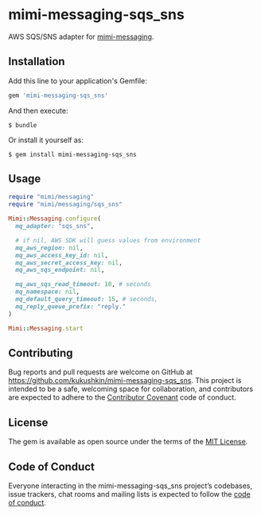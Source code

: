 # mimi-messaging-sqs_sns

AWS SQS/SNS adapter for [mimi-messaging](https://github.com/kukushkin/mimi-messaging).

## Installation

Add this line to your application's Gemfile:

```ruby
gem 'mimi-messaging-sqs_sns'
```

And then execute:

    $ bundle

Or install it yourself as:

    $ gem install mimi-messaging-sqs_sns

## Usage

```ruby
require "mimi/messaging"
require "mimi/messaging/sqs_sns"

Mimi::Messaging.configure(
  mq_adapter: "sqs_sns",

  # if nil, AWS SDK will guess values from environment
  mq_aws_region: nil,
  mq_aws_access_key_id: nil,
  mq_aws_secret_access_key: nil,
  mq_aws_sqs_endpoint: nil,

  mq_aws_sqs_read_timeout: 10, # seconds
  mq_namespace: nil,
  mq_default_query_timeout: 15, # seconds,
  mq_reply_queue_prefix: "reply."
)

Mimi::Messaging.start
```


## Contributing

Bug reports and pull requests are welcome on GitHub at https://github.com/kukushkin/mimi-messaging-sqs_sns. This project is intended to be a safe, welcoming space for collaboration, and contributors are expected to adhere to the [Contributor Covenant](http://contributor-covenant.org) code of conduct.

## License

The gem is available as open source under the terms of the [MIT License](https://opensource.org/licenses/MIT).

## Code of Conduct

Everyone interacting in the mimi-messaging-sqs_sns project’s codebases, issue trackers, chat rooms and mailing lists is expected to follow the [code of conduct](https://github.com/kukushkin/mimi-messaging-sqs_sns/blob/master/CODE_OF_CONDUCT.md).
